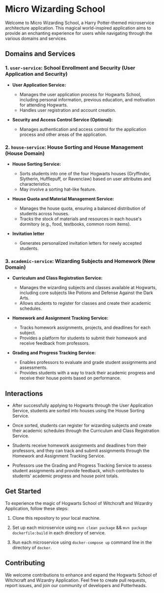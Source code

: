 # Micro Wizarding School

Welcome to Micro Wizarding School, a Harry Potter-themed microservice architecture application. This magical world-inspired application aims to provide an enchanting experience for users while navigating through the various domains and services.

## Domains and Services

### 1. `user-service`: School Enrollment and Security (User Application and Security)

- **User Application Service:**
    - Manages the user application process for Hogwarts School, including personal information, previous education, and motivation for attending Hogwarts.
    - Handles user registration and account creation.

- **Security and Access Control Service (Optional):**
    - Manages authentication and access control for the application process and other areas of the application.

### 2. `house-service`: House Sorting and House Management (House Domain)

- **House Sorting Service:**
    - Sorts students into one of the four Hogwarts houses (Gryffindor, Slytherin, Hufflepuff, or Ravenclaw) based on user attributes and characteristics.
    - May involve a sorting hat-like feature.

- **House Quota and Material Management Service:**
    - Manages the house quota, ensuring a balanced distribution of students across houses.
    - Tracks the stock of materials and resources in each house's dormitory (e.g., food, textbooks, common room items).
 
- **Invitation letter**
    - Generates personalized invitation letters for newly accepted students.

### 3. `academic-service`: Wizarding Subjects and Homework (New Domain)

- **Curriculum and Class Registration Service:**
    - Manages the wizarding subjects and classes available at Hogwarts, including core subjects like Potions and Defense Against the Dark Arts.
    - Allows students to register for classes and create their academic schedules.

- **Homework and Assignment Tracking Service:**
    - Tracks homework assignments, projects, and deadlines for each subject.
    - Provides a platform for students to submit their homework and receive feedback from professors.

- **Grading and Progress Tracking Service:**
    - Enables professors to evaluate and grade student assignments and assessments.
    - Provides students with a way to track their academic progress and receive their house points based on performance.

## Interactions

- After successfully applying to Hogwarts through the User Application Service, students are sorted into houses using the House Sorting Service.

- Once sorted, students can register for wizarding subjects and create their academic schedules through the Curriculum and Class Registration Service.

- Students receive homework assignments and deadlines from their professors, and they can track and submit assignments through the Homework and Assignment Tracking Service.

- Professors use the Grading and Progress Tracking Service to assess student assignments and provide feedback, which contributes to students' academic progress and house point totals.

## Get Started

To experience the magic of Hogwarts School of Witchcraft and Wizardry Application, follow these steps:

1. Clone this repository to your local machine.

2. Set up each microservice using `mvn clean package` && `mvn package dockerfile:build` in each directory of service. 

3. Run each microservice using `docker-compose up` command line in the directory of `docker`.


## Contributing

We welcome contributions to enhance and expand the Hogwarts School of Witchcraft and Wizardry Application. Feel free to create pull requests, report issues, and join our community of developers and Potterheads.
